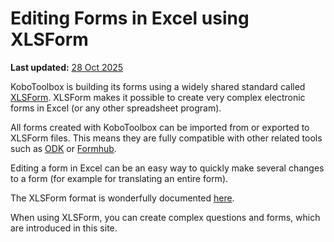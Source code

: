 # Editing Forms in Excel using XLSForm
**Last updated:** <a href="https://github.com/kobotoolbox/docs/blob/01270a828ec846731411368326ba58114adda98e/source/edit_forms_excel.md" class="reference">28 Oct 2025</a>


KoboToolbox is building its forms using a widely shared standard called
[XLSForm](http://xlsform.org/en/). XLSForm makes it possible to create very
complex electronic forms in Excel (or any other spreadsheet program).

All forms created with KoboToolbox can be imported from or exported to XLSForm
files. This means they are fully compatible with other related tools such as
[ODK](https://opendatakit.org) or [Formhub](https://formhub.org).

Editing a form in Excel can be an easy way to quickly make several changes to a
form (for example for translating an entire form).

The XLSForm format is wonderfully documented [here](http://xlsform.org/en/).

When using XLSForm, you can create complex questions and forms, which are
introduced in this site.

